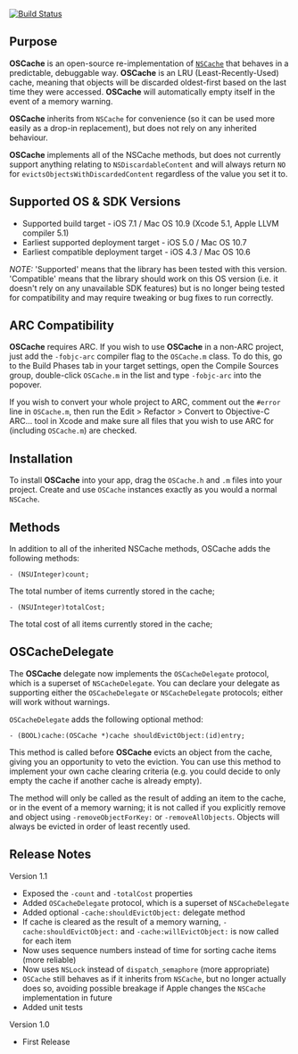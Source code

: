 [![Build Status](https://travis-ci.org/nicklockwood/OSCache.svg)](https://travis-ci.org/nicklockwood/OSCache)

Purpose
--------------

**OSCache** is an open-source re-implementation of [`NSCache`](https://developer.apple.com/library/mac/documentation/cocoa/reference/NSCache_Class/Reference/Reference.html) that behaves in a predictable, debuggable way. **OSCache** is an LRU (Least-Recently-Used) cache, meaning that objects will be discarded oldest-first based on the last time they were accessed. **OSCache** will automatically empty itself in the event of a memory warning.

**OSCache** inherits from `NSCache` for convenience (so it can be used more easily as a drop-in replacement), but does not rely on any inherited behaviour.

**OSCache** implements all of the NSCache methods, but does not currently support anything relating to `NSDiscardableContent` and will always return `NO` for `evictsObjectsWithDiscardedContent` regardless of the value you set it to.


Supported OS & SDK Versions
-----------------------------

* Supported build target - iOS 7.1 / Mac OS 10.9 (Xcode 5.1, Apple LLVM compiler 5.1)
* Earliest supported deployment target - iOS 5.0 / Mac OS 10.7
* Earliest compatible deployment target - iOS 4.3 / Mac OS 10.6

*NOTE:* 'Supported' means that the library has been tested with this version. 'Compatible' means that the library should work on this OS version (i.e. it doesn't rely on any unavailable SDK features) but is no longer being tested for compatibility and may require tweaking or bug fixes to run correctly.


ARC Compatibility
------------------

**OSCache** requires ARC. If you wish to use **OSCache** in a non-ARC project, just add the `-fobjc-arc` compiler flag to the `OSCache.m` class. To do this, go to the Build Phases tab in your target settings, open the Compile Sources group, double-click `OSCache.m` in the list and type `-fobjc-arc` into the popover.

If you wish to convert your whole project to ARC, comment out the `#error` line in `OSCache.m`, then run the Edit > Refactor > Convert to Objective-C ARC... tool in Xcode and make sure all files that you wish to use ARC for (including `OSCache.m`) are checked.


Installation
--------------

To install **OSCache** into your app, drag the `OSCache.h` and `.m` files into your project. Create and use `OSCache` instances exactly as you would a normal `NSCache`.


Methods
----------

In addition to all of the inherited NSCache methods, OSCache adds the following methods:

    - (NSUInteger)count;
    
The total number of items currently stored in the cache;
    
    - (NSUInteger)totalCost;

The total cost of all items currently stored in the cache;


OSCacheDelegate
--------------

The **OSCache** delegate now implements the `OSCacheDelegate` protocol, which is a superset of `NSCacheDelegate`. You can declare your delegate as supporting either the `OSCacheDelegate` or `NSCacheDelegate` protocols; either will work without warnings.
 
`OSCacheDelegate` adds the following optional method:

    - (BOOL)cache:(OSCache *)cache shouldEvictObject:(id)entry;

This method is called before **OSCache** evicts an object from the cache, giving you an opportunity to veto the eviction. You can use this method to implement your own cache clearing criteria (e.g. you could decide to only empty the cache if another cache is already empty).

The method will only be called as the result of adding an item to the cache, or in the event of a memory warning; it is not called if you explicitly remove and object using `-removeObjectForKey:` or `-removeAllObjects`. Objects will always be evicted in order of least recently used.


Release Notes
---------------

Version 1.1

- Exposed the `-count` and `-totalCost` properties
- Added `OSCacheDelegate` protocol, which is a superset of `NSCacheDelegate`
- Added optional `-cache:shouldEvictObject:` delegate method
- If cache is cleared as the result of a memory warning, `-cache:shouldEvictObject:` and `-cache:willEvictObject:` is now called for each item
- Now uses sequence numbers instead of time for sorting cache items (more reliable)
- Now uses `NSLock` instead of `dispatch_semaphore` (more appropriate)
- `OSCache` still behaves as if it inherits from `NSCache`, but no longer actually does so, avoiding possible breakage if Apple changes the `NSCache` implementation in future
- Added unit tests

Version 1.0

- First Release
